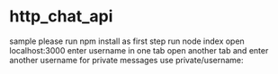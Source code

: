 # http_chat_api
sample
please run npm install as first step
run node index 
open localhost:3000
enter username in one tab
open another tab and enter another username
for private messages use private/username:
